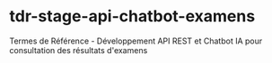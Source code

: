 # tdr-stage-api-chatbot-examens
Termes de Référence - Développement API REST et Chatbot IA pour consultation des résultats d'examens
